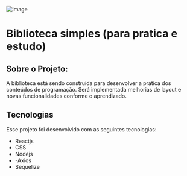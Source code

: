 ![image](https://user-images.githubusercontent.com/79814692/123657583-4ccff580-d807-11eb-8706-c5d047f7b821.png)

# Biblioteca simples (para pratica e estudo)

## Sobre o Projeto:
A biblioteca está sendo construída para desenvolver a prática dos conteúdos de programação. Será implementada melhorias de layout e novas funcionalidades conforme o aprendizado.

## Tecnologias
Esse projeto foi desenvolvido com as seguintes tecnologias:

- Reactjs
- CSS
- Nodejs
- -Axios
- Sequelize
